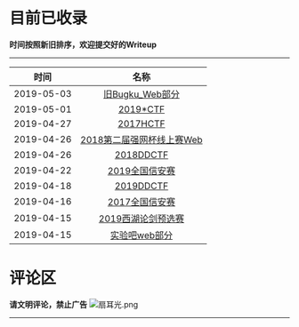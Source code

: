 # 目前已收录

**时间按照新旧排序，欢迎提交好的Writeup** 

---

| 时间 | 名称 |
|:----:|:----:|
|2019-05-03|[旧Bugku_Web部分](oldbugku_web.html)|
|2019-05-01|[2019*CTF](2019starctf.html)|
|2019-04-27|[2017HCTF](2017hctf.html)|
|2019-04-26|[2018第二届强网杯线上赛Web](2018qiangwang.html)|
|2019-04-26|[2018DDCTF](2018ddctf.html)|
|2019-04-22|[2019全国信安赛](2019national.html)|
|2019-04-18|[2019DDCTF](2019ddctf.html)|
|2019-04-16|[2017全国信安赛](2017national.html)|
|2019-04-15|[2019西湖论剑预选赛](2019xihulunjian.html)|
|2019-04-15|[实验吧web部分](shiyanbar_web.html)|

# 评论区
**请文明评论，禁止广告**
<img src="https://cloud.panjunwen.com/alu/扇耳光.png" alt="扇耳光.png" class="vemoticon-img">  

---


